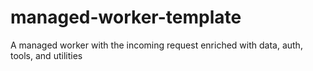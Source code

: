# managed-worker-template
A managed worker with the incoming request enriched with data, auth, tools, and utilities
